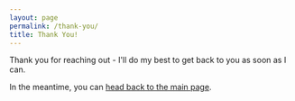 ```yaml
---
layout: page
permalink: /thank-you/
title: Thank You!
---
```


Thank you for reaching out - I'll do my best to get back to you as soon as I can.

In the meantime, you can [head back to the main page](/).
